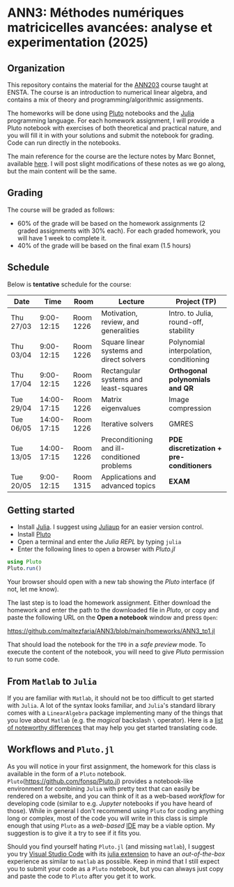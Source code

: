 # ANN3: Méthodes numériques matricicelles avancées: analyse et experimentation (2025)

## Organization

This repository contains the material for the
[ANN203](https://synapses.ensta-paris.fr/catalogue/2024-2025/ue/7679/ann203-methodes-numeriques-matricielles-avancees-analyse-et-experimentation)
course taught at ENSTA. The course is an introduction to numerical linear algebra, and
contains a mix of theory and programming/algorithmic assignments.

The homeworks will be done using [Pluto](https://plutojl.org) notebooks and the
[Julia](https://julialang.org) programming language. For each homework assignment, I will
provide a Pluto notebook with exercises of both theoretical and practical nature, and you
will fill it in with your solutions and submit the notebook for grading. Code can run
directly in the notebooks.

The main reference for the course are the lecture notes by Marc Bonnet, available
[here](https://hal.science/hal-03321502v2/file/aln.pdf). I will post slight modifications of these notes
as we go along, but the main content will be the same.

## Grading

The course will be graded as follows:

- 60% of the grade will be based on the homework assignments (2 graded assignments with 30%
  each). For each graded homework, you will have 1 week to complete it.
- 40% of the grade will be based on the final exam (1.5 hours)

## Schedule

Below is **tentative** schedule for the course:

| Date      | Time        | Room      | Lecture                                      | Project (TP)                              |
| --------- | ----------- | --------- | -------------------------------------------- | ----------------------------------------- |
| Thu 27/03 | 9:00-12:15  | Room 1226 | Motivation, review, and generalities         | Intro. to Julia, round-off, stability     |
| Thu 03/04 | 9:00-12:15  | Room 1226 | Square linear systems and direct solvers     | Polynomial interpolation, conditioning    |
| Thu 17/04 | 9:00-12:15  | Room 1226 | Rectangular systems and least-squares        | **Orthogonal polynomials and QR**         |
| Tue 29/04 | 14:00-17:15 | Room 1226 | Matrix eigenvalues                           | Image compression                         |
| Tue 06/05 | 14:00-17:15 | Room 1226 | Iterative solvers                            | GMRES                                     |
| Tue 13/05 | 14:00-17:15 | Room 1226 | Preconditioning and ill-conditioned problems | **PDE discretization + pre-conditioners** |
| Tue 20/05 | 9:00-12:15  | Room 1315 | Applications and advanced topics             | **EXAM**                                  |

## Getting started

- Install [Julia](https://julialang.org/downloads/). I suggest using
   [Juliaup](https://github.com/JuliaLang/juliaup) for an easier version
   control.
- Install [Pluto](https://github.com/fonsp/Pluto.jl)
- Open a terminal and enter the *Julia REPL* by typing `julia`
- Enter the following lines to open a browser with *Pluto.jl*

```julia
using Pluto
Pluto.run()
```

Your browser should open with a new tab showing the *Pluto* interface (if not, let me know).

The last step is to load the homework assignment. Either download the homework and enter the
path to the downloaded file in *Pluto*, or copy and paste the following URL on the **Open a
notebook** window and press `Open`:

<https://github.com/maltezfaria/ANN3/blob/main/homeworks/ANN3_tp1.jl>

That should load the notebook for the `TP0` in a *safe preview* mode. To execute the content of the notebook, you will need to give *Pluto* permission to run some code.

## From `Matlab` to `Julia`

If you are familiar with `Matlab`, it should not be too difficult to get started
with `Julia`. A lot of the syntax looks familiar, and `Julia`'s standard library
comes with a `LinearAlgebra` package implementing many of the things that you
love about `Matlab` (e.g. the *magical* backslash `\` operator). Here is a [list
of noteworthy
differences](https://docs.julialang.org/en/v1/manual/noteworthy-differences/)
that may help you get started translating code.

## Workflows and `Pluto.jl`

As you will notice in your first assignment, the homework for this class is available in the
form of a `Pluto` notebook. `Pluto`(https://github.com/fonsp/Pluto.jl) provides a
notebook-like environment for combining `Julia` with pretty text that can easily be rendered
on a website, and you can think of it as a web-based *workflow* for developing code (similar
to e.g. *Jupyter* notebooks if you have heard of those). While in general I don't recommend
using `Pluto` for coding anything long or complex, most of the code you will write in this
class is simple enough that using `Pluto` as a *web-based*
[IDE](https://en.wikipedia.org/wiki/Integrated_development_environment) may be a viable
option. My suggestion is to give it a try to see if it fits you.

Should you find yourself hating `Pluto.jl` (and missing `matlab`), I suggest you try [Visual
Studio Code](https://code.visualstudio.com) with its [julia
extension](https://code.visualstudio.com/docs/languages/julia) to have an *out-of-the-box*
experience as similar to `matlab` as possible. Keep in mind that I still expect you to
submit your code as a `Pluto` notebook, but you can always just copy and paste the code to
`Pluto` after you get it to work.
